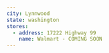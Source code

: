 ```yaml
---
city: Lynnwood
state: washington
stores:
  - address: 17222 Highway 99
    name: Walmart - COMING SOON
---
```

